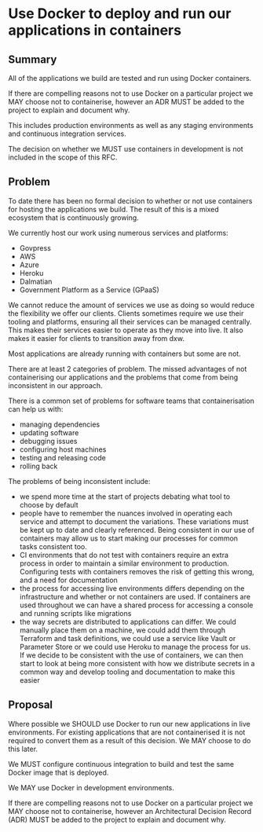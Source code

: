 # Use Docker to deploy and run our applications in containers

## Summary

All of the applications we build are tested and run using Docker containers.

If there are compelling reasons not to use Docker on a particular project we MAY
choose not to containerise, however an ADR MUST be added to the project to
explain and document why.

This includes production environments as well as any staging environments and
continuous integration services.

The decision on whether we MUST use containers in development is not included in
the scope of this RFC.

## Problem

To date there has been no formal decision to whether or not use containers for
hosting the applications we build. The result of this is a mixed ecosystem that
is continuously growing.

We currently host our work using numerous services and platforms:

- Govpress
- AWS
- Azure
- Heroku
- Dalmatian
- Government Platform as a Service (GPaaS)

We cannot reduce the amount of services we use as doing so would reduce the
flexibility we offer our clients. Clients sometimes require we use their tooling
and platforms, ensuring all their services can be managed centrally. This makes
their services easier to operate as they move into live. It also makes it easier
for clients to transition away from dxw.

Most applications are already running with containers but some are not.

There are at least 2 categories of problem. The missed advantages of not
containerising our applications and the problems that come from being
inconsistent in our approach.

There is a common set of problems for software teams that containerisation can
help us with:

- managing dependencies
- updating software
- debugging issues
- configuring host machines
- testing and releasing code
- rolling back

The problems of being inconsistent include:

- we spend more time at the start of projects debating what tool to choose by
  default
- people have to remember the nuances involved in operating each service and
  attempt to document the variations. These variations must be kept up to date
  and clearly referenced. Being consistent in our use of containers may allow us
  to start making our processes for common tasks consistent too.
- CI environments that do not test with containers require an extra process in
  order to maintain a similar environment to production. Configuring tests with
  containers removes the risk of getting this wrong, and a need for
  documentation
- the process for accessing live environments differs depending on the
  infrastructure and whether or not containers are used. If containers are used
  throughout we can have a shared process for accessing a console and running
  scripts like migrations
- the way secrets are distributed to applications can differ. We could manually
  place them on a machine, we could add them through Terraform and task
  definitions, we could use a service like Vault or Parameter Store or we could
  use Heroku to manage the process for us. If we decide to be consistent with
  the use of containers, we can then start to look at being more consistent with
  how we distribute secrets in a common way and develop tooling and
  documentation to make this easier

## Proposal

Where possible we SHOULD use Docker to run our new applications in live
environments. For existing applications that are not containerised it is not
required to convert them as a result of this decision. We MAY choose to do this
later.

We MUST configure continuous integration to build and test the same Docker image
that is deployed.

We MAY use Docker in development environments.

If there are compelling reasons not to use Docker on a particular project we MAY
choose not to containerise, however an Architectural Decision Record (ADR) MUST
be added to the project to explain and document why.
